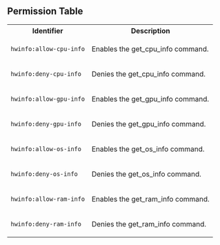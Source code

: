 ## Permission Table

<table>
<tr>
<th>Identifier</th>
<th>Description</th>
</tr>

<tr>
<td>

`hwinfo:allow-cpu-info`

</td>
<td>

Enables the get_cpu_info command.

</td>
</tr>

<tr>
<td>

`hwinfo:deny-cpu-info`

</td>
<td>

Denies the get_cpu_info command.

</td>
</tr>

<tr>
<td>

`hwinfo:allow-gpu-info`

</td>
<td>

Enables the get_gpu_info command.

</td>
</tr>

<tr>
<td>

`hwinfo:deny-gpu-info`

</td>
<td>

Denies the get_gpu_info command.

</td>
</tr>

<tr>
<td>

`hwinfo:allow-os-info`

</td>
<td>

Enables the get_os_info command.

</td>
</tr>

<tr>
<td>

`hwinfo:deny-os-info`

</td>
<td>

Denies the get_os_info command.

</td>
</tr>

<tr>
<td>

`hwinfo:allow-ram-info`

</td>
<td>

Enables the get_ram_info command.

</td>
</tr>

<tr>
<td>

`hwinfo:deny-ram-info`

</td>
<td>

Denies the get_ram_info command.

</td>
</tr>
</table>
